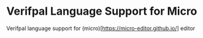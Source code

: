 # Verifpal Language Support for Micro

Verifpal language support for (micro)[https://micro-editor.github.io/] editor

